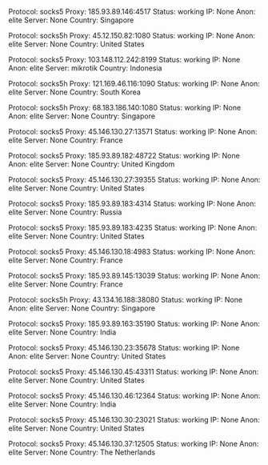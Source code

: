 Protocol: socks5
Proxy: 185.93.89.146:4517
Status: working
IP: None
Anon: elite
Server: None
Country: Singapore

Protocol: socks5h
Proxy: 45.12.150.82:1080
Status: working
IP: None
Anon: elite
Server: None
Country: United States

Protocol: socks5
Proxy: 103.148.112.242:8199
Status: working
IP: None
Anon: elite
Server: mikrotik
Country: Indonesia

Protocol: socks5h
Proxy: 121.169.46.116:1090
Status: working
IP: None
Anon: elite
Server: None
Country: South Korea

Protocol: socks5h
Proxy: 68.183.186.140:1080
Status: working
IP: None
Anon: elite
Server: None
Country: Singapore

Protocol: socks5
Proxy: 45.146.130.27:13571
Status: working
IP: None
Anon: elite
Server: None
Country: France

Protocol: socks5
Proxy: 185.93.89.182:48722
Status: working
IP: None
Anon: elite
Server: None
Country: United Kingdom

Protocol: socks5
Proxy: 45.146.130.27:39355
Status: working
IP: None
Anon: elite
Server: None
Country: United States

Protocol: socks5
Proxy: 185.93.89.183:4314
Status: working
IP: None
Anon: elite
Server: None
Country: Russia

Protocol: socks5
Proxy: 185.93.89.183:4235
Status: working
IP: None
Anon: elite
Server: None
Country: United States

Protocol: socks5
Proxy: 45.146.130.18:4983
Status: working
IP: None
Anon: elite
Server: None
Country: France

Protocol: socks5
Proxy: 185.93.89.145:13039
Status: working
IP: None
Anon: elite
Server: None
Country: France

Protocol: socks5h
Proxy: 43.134.16.188:38080
Status: working
IP: None
Anon: elite
Server: None
Country: Singapore

Protocol: socks5
Proxy: 185.93.89.163:35190
Status: working
IP: None
Anon: elite
Server: None
Country: India

Protocol: socks5
Proxy: 45.146.130.23:35678
Status: working
IP: None
Anon: elite
Server: None
Country: United States

Protocol: socks5
Proxy: 45.146.130.45:43311
Status: working
IP: None
Anon: elite
Server: None
Country: United States

Protocol: socks5
Proxy: 45.146.130.46:12364
Status: working
IP: None
Anon: elite
Server: None
Country: India

Protocol: socks5
Proxy: 45.146.130.30:23021
Status: working
IP: None
Anon: elite
Server: None
Country: United States

Protocol: socks5
Proxy: 45.146.130.37:12505
Status: working
IP: None
Anon: elite
Server: None
Country: The Netherlands

